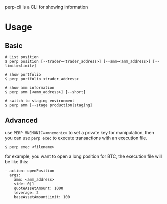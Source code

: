 perp-cli is a CLI for showing information

# Usage

## Basic

```shell
# List position
$ perp position [--trader=<trader_address>] [--amm=<amm_address>] [--limit=<limit>]

# show portfolio
$ perp portfolio <trader_address>

# show amm information
$ perp amm [<amm_address>] [--short]

# switch to staging environment
$ perp amm [--stage production|staging]
```

## Advanced

use `PERP_MNEMONIC=<mnemonic>` to set a private key for manipulation, then you can use `perp exec` to execute transactions with an execution file.

```shell
$ perp exec <filename>
```

for example, you want to open a long position for BTC, the execution file will be like this:

```
- action: openPosition
  args:
    amm: <amm_address>
    side: 0|1
    quoteAssetAmount: 1000
    leverage: 2
    baseAssetAmountLimit: 100
```
